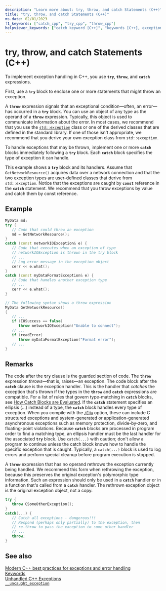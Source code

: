 ```yaml
---
description: "Learn more about: try, throw, and catch Statements (C++)"
title: "try, throw, and catch Statements (C++)"
ms.date: 02/01/2023
f1_keywords: ["catch_cpp", "try_cpp", "throw_cpp"]
helpviewer_keywords: ["catch keyword [C++]", "keywords [C++], exception handling", "C++ exception handling, statement syntax", "try-catch keyword [C++], about try-catch exception handling", "throw keyword [C++]", "try-catch keyword [C++]", "try-catch keyword [C++], exception handling", "throwing exceptions [C++], throw keyword", "try-catch keyword [C++], throw keyword [C++]s", "throwing exceptions [C++], implementing C++ exception handling", "throwing exceptions [C++]", "throw keyword [C++], throw() vs. throw(...)"]
---
```

# try, throw, and catch Statements (C++)

To implement exception handling in C++, you use **`try`**, **`throw`**, and **`catch`** expressions.

First, use a **`try`** block to enclose one or more statements that might throw an exception.

A **`throw`** expression signals that an exceptional condition—often, an error—has occurred in a **`try`** block. You can use an object of any type as the operand of a **`throw`** expression. Typically, this object is used to communicate information about the error. In most cases, we recommend that you use the [`std::exception`](../standard-library/exception-class.md) class or one of the derived classes that are defined in the standard library. If one of those isn't appropriate, we recommend that you derive your own exception class from  `std::exception`.

To handle exceptions that may be thrown, implement one or more **`catch`** blocks immediately following a **`try`** block. Each **`catch`** block specifies the type of exception it can handle.

This example shows a **`try`** block and its handlers. Assume that `GetNetworkResource()` acquires data over a network connection and that the two exception types are user-defined classes that derive from `std::exception`. Notice that the exceptions are caught by **`const`** reference in the **`catch`** statement. We recommend that you throw exceptions by value and catch them by const reference.

## Example

```cpp
MyData md;
try {
   // Code that could throw an exception
   md = GetNetworkResource();
}
catch (const networkIOException& e) {
   // Code that executes when an exception of type
   // networkIOException is thrown in the try block
   // ...
   // Log error message in the exception object
   cerr << e.what();
}
catch (const myDataFormatException& e) {
   // Code that handles another exception type
   // ...
   cerr << e.what();
}

// The following syntax shows a throw expression
MyData GetNetworkResource()
{
   // ...
   if (IOSuccess == false)
      throw networkIOException("Unable to connect");
   // ...
   if (readError)
      throw myDataFormatException("Format error");
   // ...
}
```

## Remarks

The code after the **`try`** clause is the guarded section of code. The **`throw`** expression *throws*—that is, raises—an exception. The code block after the **`catch`** clause is the exception handler. This is the handler that *catches* the exception that's thrown if the types in the **`throw`** and **`catch`** expressions are compatible. For a list of rules that govern type-matching in **`catch`** blocks, see [How Catch Blocks are Evaluated](../cpp/how-catch-blocks-are-evaluated-cpp.md). If the **`catch`** statement specifies an ellipsis (...) instead of a type, the **`catch`** block handles every type of exception. When you compile with the [`/EHa`](../build/reference/eh-exception-handling-model.md) option, these can include C structured exceptions and system-generated or application-generated asynchronous exceptions such as memory protection, divide-by-zero, and floating-point violations. Because **`catch`** blocks are processed in program order to find a matching type, an ellipsis handler must be the last handler for the associated **`try`** block. Use `catch(...)` with caution; don't allow a program to continue unless the catch block knows how to handle the specific exception that is caught. Typically, a `catch(...)` block is used to log errors and perform special cleanup before program execution is stopped.

A **`throw`** expression that has no operand rethrows the exception currently being handled. We recommend this form when rethrowing the exception, because this preserves the original exception's polymorphic type information. Such an expression should only be used in a **`catch`** handler or in a function that's called from a **`catch`** handler. The rethrown exception object is the original exception object, not a copy.

```cpp
try {
   throw CSomeOtherException();
}
catch(...) {
   // Catch all exceptions - dangerous!!!
   // Respond (perhaps only partially) to the exception, then
   // re-throw to pass the exception to some other handler
   // ...
   throw;
}
```

## See also

[Modern C++ best practices for exceptions and error handling](../cpp/errors-and-exception-handling-modern-cpp.md)<br/>
[Keywords](../cpp/keywords-cpp.md)<br/>
[Unhandled C++ Exceptions](../cpp/unhandled-cpp-exceptions.md)<br/>
[`__uncaught_exception`](../c-runtime-library/reference/uncaught-exception.md)
